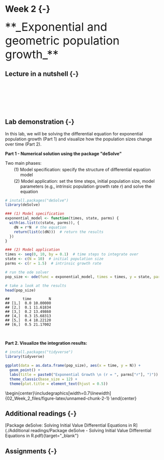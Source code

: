

# Week 2 {-} 
<div style = "font-size: 28pt"> **_Exponential and geometric population growth_**</div>

## Lecture in a nutshell {-}

<br>
<br>
<br>
<br>
<br>

## Lab demonstration {-}

In this lab, we will be solving the differential equation for exponential population growth (Part 1) and visualize how the population sizes change over time (Part 2). 

**Part 1 - Numerical solution using the package "deSolve"**

Two main phases:

<span id = "aaa" style="display: block; margin-top: -10px; margin-left: 50px">Model specification: specify the structure of differential equation model</span>

<span id = "bbb" style="display: block; margin-top: -10px; margin-left: 50px">Model application: set the time steps, initial population size, model parameters (e.g., intrinsic population growth rate *r*) and solve the equation</span>

<style>

p span#aaa:before { 
  content: "(1) "; 
  display: inline-block;
  margin-left: -1.5em;
  margin-right: 0.3em;
}

p span#bbb:before { 
  content: "(2) "; 
  display: inline-block;
  margin-left: -1.5em;
  margin-right: 0.3em;
}

d-article table.lightable-paper {
  margin-bottom: 0px; 
}

</style>

<!-- <span style="display: block; margin-top: -5px; margin-left: 10px">(1) </span> -->
<!-- <span style="display: block; margin-top: 5px; margin-left: 10px">(2) </span> -->


```r
# install.packages("deSolve")
library(deSolve)

### (1) Model specification
exponential_model <- function(times, state, parms) {
  with(as.list(c(state, parms)), {
    dN = r*N  # the equation
    return(list(c(dN)))  # return the results  
  })
}

### (2) Model application
times <- seq(0, 10, by = 0.1)  # time steps to integrate over
state <- c(N = 10)  # initial population size
parms <- c(r = 1.5)  # intrinsic growth rate

# run the ode solver
pop_size <- ode(func = exponential_model, times = times, y = state, parms = parms)

# take a look at the results
head(pop_size)
```

```
##      time        N
## [1,]  0.0 10.00000
## [2,]  0.1 11.61834
## [3,]  0.2 13.49860
## [4,]  0.3 15.68313
## [5,]  0.4 18.22120
## [6,]  0.5 21.17002
```

<br>

**Part 2. Visualize the integration results:**


```r
# install.packages("tidyverse")
library(tidyverse)

ggplot(data = as.data.frame(pop_size), aes(x = time, y = N)) + 
  geom_point() + 
  labs(title = paste0("Exponential Growth \n (r = ", parms["r"], ")")) +
  theme_classic(base_size = 12) + 
  theme(plot.title = element_text(hjust = 0.5))
```



\begin{center}\includegraphics[width=0.7\linewidth]{02_Week_2_files/figure-latex/unnamed-chunk-2-1} \end{center}

## Additional readings {-}

[Package deSolve: Solving Initial Value Differential Equations in R](./Additional readings/Package deSolve - Solving Initial Value Differential Equations in R.pdf){target="_blank"}

## Assignments {-}


